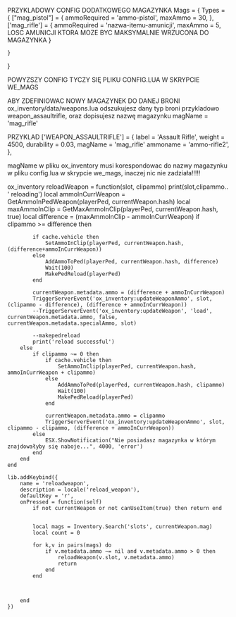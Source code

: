 PRZYKLADOWY CONFIG DODATKOWEGO MAGAZYNKA
Mags = {
    Types = {
        ["mag_pistol"] = {
            ammoRequired = 'ammo-pistol',
            maxAmmo = 30,
        },
        ['mag_rifle'] = {
            ammoRequired = 'nazwa-itemu-amunicji',
            maxAmmo = 5, LOSC AMUNICJI KTORA MOZE BYC MAKSYMALNIE WRZUCONA DO MAGAZYNKA
        }
    
    }
}


POWYZSZY CONFIG TYCZY SIĘ PLIKU CONFIG.LUA W SKRYPCIE WE_MAGS

ABY ZDEFINIOWAC NOWY MAGAZYNEK DO DANEJ BRONI 
ox_inventory/data/weapons.lua
odszukujesz dany typ broni przykladowo weapon_assaultrifle, oraz dopisujesz nazwę magazynku 
    magName = 'mag_rifle'

PRZYKLAD 
['WEAPON_ASSAULTRIFLE'] = {
	label = 'Assault Rifle',
	weight = 4500,
	durability = 0.03,
    magName = 'mag_rifle'
	ammoname = 'ammo-rifle2',
},

magName w pliku ox_inventory musi korespondowac do nazwy magazynku w pliku config.lua w skrypcie we_mags, inaczej nic nie zadziała!!!!!



ox_inventory
reloadWeapon = function(slot, clipammo)
		print(slot,clipammo.. ' reloading')
		local ammoInCurrWeapon = GetAmmoInPedWeapon(playerPed, currentWeapon.hash)
		local maxAmmoInClip = GetMaxAmmoInClip(playerPed, currentWeapon.hash, true)
		local difference = (maxAmmoInClip - ammoInCurrWeapon)
		if clipammo >= difference then
			
			if cache.vehicle then
				SetAmmoInClip(playerPed, currentWeapon.hash, (difference+ammoInCurrWeapon))
			else
				AddAmmoToPed(playerPed, currentWeapon.hash, difference)
				Wait(100)
				MakePedReload(playerPed)
			end

			currentWeapon.metadata.ammo = (difference + ammoInCurrWeapon)
			TriggerServerEvent('ox_inventory:updateWeaponAmmo', slot, (clipammo - difference), (difference + ammoInCurrWeapon))
			--TriggerServerEvent('ox_inventory:updateWeapon', 'load', currentWeapon.metadata.ammo, false, currentWeapon.metadata.specialAmmo, slot)
			
			--makepedreload
			print('reload successful')
		else
			if clipammo ~= 0 then
				if cache.vehicle then
					SetAmmoInClip(playerPed, currentWeapon.hash, ammoInCurrWeapon + clipammo)
				else
					AddAmmoToPed(playerPed, currentWeapon.hash, clipammo)
					Wait(100)
					MakePedReload(playerPed)
				end
	
				currentWeapon.metadata.ammo = clipammo
				TriggerServerEvent('ox_inventory:updateWeaponAmmo', slot, clipammo - clipammo, (difference + ammoInCurrWeapon))
			else
				ESX.ShowNotification("Nie posiadasz magazynka w którym znajdowałyby się naboje...", 4000, 'error')
			end
		end
	end

	lib.addKeybind({
		name = 'reloadweapon',
		description = locale('reload_weapon'),
		defaultKey = 'r',
		onPressed = function(self)
			if not currentWeapon or not canUseItem(true) then return end


			local mags = Inventory.Search('slots', currentWeapon.mag)
			local count = 0
			
			for k,v in pairs(mags) do
				if v.metadata.ammo ~= nil and v.metadata.ammo > 0 then
					reloadWeapon(v.slot, v.metadata.ammo)
					return
				end
			end



		end
	})
